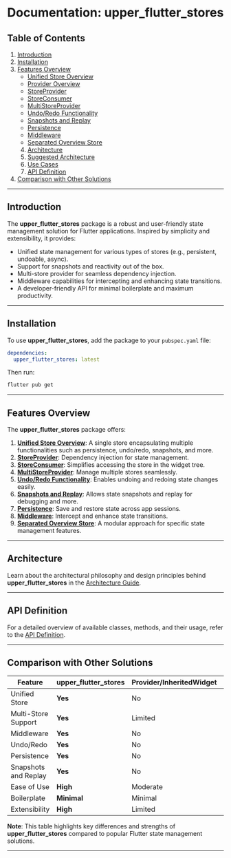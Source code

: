 # Documentation: **upper_flutter_stores**

## Table of Contents

1. [Introduction](#introduction)
2. [Installation](#installation)
3. [Features Overview](#features-overview)
   - [Unified Store Overview](https://github.com/upperdo/upper_flutter_stores/blob/master/doc/UNIFIED_STORE.md)
   - [Provider Overview](https://github.com/upperdo/upper_flutter_stores/blob/master/doc/PROVIDER_OVERVIEW.md)
   - [StoreProvider](https://github.com/upperdo/upper_flutter_stores/blob/master/doc/STORE_PROVIDER.md)
   - [StoreConsumer](https://github.com/upperdo/upper_flutter_stores/blob/master/doc/STORE_CONSUMER.md)
   - [MultiStoreProvider](https://github.com/upperdo/upper_flutter_stores/blob/master/doc/MULTISTORE_PROVIDER.md)
   - [Undo/Redo Functionality](https://github.com/upperdo/upper_flutter_stores/blob/master/doc/UNIFIED_UNDO_REDO.md)
   - [Snapshots and Replay](https://github.com/upperdo/upper_flutter_stores/blob/master/doc/UNIFIED_SNAPSHOTS.md)
   - [Persistence](https://github.com/upperdo/upper_flutter_stores/blob/master/doc/UNIFIED_PERSISTENCE.md)
   - [Middleware](https://github.com/upperdo/upper_flutter_stores/blob/master/doc/UNIFIED_MIDDLEWARE.md)
   - [Separated Overview Store](https://github.com/upperdo/upper_flutter_stores/blob/master/doc/SEPARATED_OVERVIEW.md)
   4. [Architecture](https://github.com/upperdo/upper_flutter_stores/blob/master/doc/ARCHITECTURE.md)
   5. [Suggested Architecture](https://github.com/upperdo/upper_flutter_stores/blob/master/doc/SUGGESTED_ARCHITECTURE.md)
   6. [Use Cases](https://github.com/upperdo/upper_flutter_stores/blob/master/doc/USE_CASES.md)
   7. [API Definition](https://github.com/upperdo/upper_flutter_stores/blob/master/doc/API_DEFINITION.md)
8. [Comparison with Other Solutions](#comparison-with-other-solutions)
---

## Introduction

The **upper_flutter_stores** package is a robust and user-friendly state management solution for Flutter applications. Inspired by simplicity and extensibility, it provides:

- Unified state management for various types of stores (e.g., persistent, undoable, async).
- Support for snapshots and reactivity out of the box.
- Multi-store provider for seamless dependency injection.
- Middleware capabilities for intercepting and enhancing state transitions.
- A developer-friendly API for minimal boilerplate and maximum productivity.

---

## Installation

To use **upper_flutter_stores**, add the package to your `pubspec.yaml` file:

```yaml
dependencies:
  upper_flutter_stores: latest
```

Then run:

```bash
flutter pub get
```

---

## Features Overview

The **upper_flutter_stores** package offers:

1. **[Unified Store Overview](https://github.com/upperdo/upper_flutter_stores/blob/master/doc/UNIFIED_STORE.md)**: A single store encapsulating multiple functionalities such as persistence, undo/redo, snapshots, and more.
2. **[StoreProvider](https://github.com/upperdo/upper_flutter_stores/blob/master/doc/STORE_PROVIDER.md)**: Dependency injection for state management.
3. **[StoreConsumer](https://github.com/upperdo/upper_flutter_stores/blob/master/doc/STORE_CONSUMER.md)**: Simplifies accessing the store in the widget tree.
4. **[MultiStoreProvider](https://github.com/upperdo/upper_flutter_stores/blob/master/doc/MULTISTORE_PROVIDER.md)**: Manage multiple stores seamlessly.
5. **[Undo/Redo Functionality](https://github.com/upperdo/upper_flutter_stores/blob/master/doc/UNIFIED_UNDO_REDO.md)**: Enables undoing and redoing state changes easily.
6. **[Snapshots and Replay](https://github.com/upperdo/upper_flutter_stores/blob/master/doc/UNIFIED_SNAPSHOTS.md)**: Allows state snapshots and replay for debugging and more.
7. **[Persistence](https://github.com/upperdo/upper_flutter_stores/blob/master/doc/UNIFIED_PERSISTENCE.md)**: Save and restore state across app sessions.
8. **[Middleware](https://github.com/upperdo/upper_flutter_stores/blob/master/doc/UNIFIED_MIDDLEWARE.md)**: Intercept and enhance state transitions.
9. **[Separated Overview Store](https://github.com/upperdo/upper_flutter_stores/blob/master/doc/SEPARATED_OVERVIEW.md)**: A modular approach for specific state management features.

---

## Architecture

Learn about the architectural philosophy and design principles behind **upper_flutter_stores** in the [Architecture Guide](https://github.com/upperdo/upper_flutter_stores/blob/master/doc/ARCHITECTURE.md).

---

## API Definition

For a detailed overview of available classes, methods, and their usage, refer to the [API Definition](https://github.com/upperdo/upper_flutter_stores/blob/master/doc/API_DEFINITION.md).

---

## Comparison with Other Solutions

| Feature                          | upper_flutter_stores          | Provider/InheritedWidget | Riverpod                  | Bloc/Cubit                 |
|----------------------------------|--------------------------------|--------------------------|---------------------------|----------------------------|
| Unified Store                    | **Yes**                       | No                       | No                        | No                         |
| Multi-Store Support              | **Yes**                       | Limited                  | **Yes**                   | Limited                    |
| Middleware                       | **Yes**                       | No                       | No                        | Limited                    |
| Undo/Redo                        | **Yes**                       | No                       | No                        | No                         |
| Persistence                      | **Yes**                       | No                       | Limited                   | No                         |
| Snapshots and Replay             | **Yes**                       | No                       | No                        | No                         |
| Ease of Use                      | **High**                      | Moderate                 | High                      | Low                        |
| Boilerplate                      | **Minimal**                   | Minimal                  | Minimal                   | **High**                   |
| Extensibility                    | **High**                      | Limited                  | High                      | Limited                    |

**Note**: This table highlights key differences and strengths of **upper_flutter_stores** compared to popular Flutter state management solutions.

---
